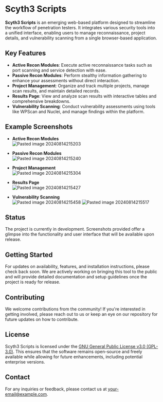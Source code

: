 # Scyth3 Scripts

**Scyth3 Scripts** is an emerging web-based platform designed to streamline the workflow of penetration testers. It integrates various security tools into a unified interface, enabling users to manage reconnaissance, project details, and vulnerability scanning from a single browser-based application.

## Key Features

- **Active Recon Modules**: Execute active reconnaissance tasks such as port scanning and service detection with ease.
- **Passive Recon Modules**: Perform stealthy information gathering to enhance your assessments without direct interaction.
- **Project Management**: Organize and track multiple projects, manage scan results, and maintain detailed records.
- **Results Page**: View and analyze scan results with interactive tables and comprehensive breakdowns.
- **Vulnerability Scanning**: Conduct vulnerability assessments using tools like WPScan and Nuclei, and manage findings within the platform.

## Example Screenshots

- **Active Recon Modules**  
  ![Pasted image 20240814215203](https://github.com/user-attachments/assets/763ae14c-c70a-4ba5-9cff-acdd9d630667)

- **Passive Recon Modules**  
  ![Pasted image 20240814215240](https://github.com/user-attachments/assets/d83eea3a-d2cf-48a3-87bf-a6097af305fa)

- **Project Management**  
  ![Pasted image 20240814215304](https://github.com/user-attachments/assets/b0593239-1c32-4cab-a296-f345e8152316)

- **Results Page**  
  ![Pasted image 20240814215427](https://github.com/user-attachments/assets/200e3263-eaee-438b-b95d-a0cb866a0af8)

- **Vulnerability Scanning**  
  ![Pasted image 20240814215458](https://github.com/user-attachments/assets/914b8341-b347-430a-a339-2de32ff82225)
  ![Pasted image 20240814215517](https://github.com/user-attachments/assets/3c0a5b45-7359-4867-8eda-f239c26002fb)



## Status

The project is currently in development. Screenshots provided offer a glimpse into the functionality and user interface that will be available upon release.

## Getting Started

For updates on availability, features, and installation instructions, please check back soon. We are actively working on bringing this tool to the public and will provide detailed documentation and setup guidelines once the project is ready for release.

## Contributing

We welcome contributions from the community! If you're interested in getting involved, please reach out to us or keep an eye on our repository for future updates on how to contribute.

## License

Scyth3 Scripts is licensed under the [GNU General Public License v3.0 (GPL-3.0)](LICENSE). This ensures that the software remains open-source and freely available while allowing for future enhancements, including potential enterprise versions.

## Contact

For any inquiries or feedback, please contact us at [your-email@example.com](mailto:your-email@example.com).
